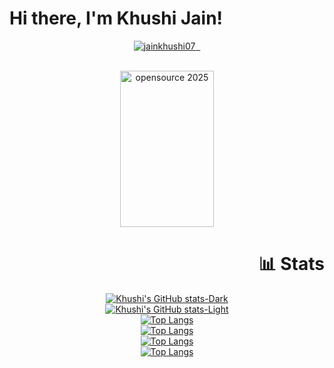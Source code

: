 <!--- Header -->

# Hi there, I'm Khushi Jain!

<p align="center">
  <a href="https://github-profile-trophy.vercel.app/?username=jainkhushi07&theme=gruvbox">
    <img src="https://github-profile-trophy.vercel.app/?username=jainkhushi07&theme=gruvbox" alt="jainkhushi07" />
 </a>
  
</p>
<div align="center">
  <br>
<img src="https://github.com/user-attachments/assets/950fea18-882f-4f92-b33b-6a0c02adc140" alt="opensource 2025" width="150" height="250">
</div>

<!--- Github Stats -->
<!--- Github Stats -->

<h1 align="right"> 📊 Stats</h1>

<div align="center">
  
[![Khushi's GitHub stats-Dark](https://github-readme-stats.vercel.app/api?username=jainkhushi07&show_icons=true&theme=ambient_gradient&bg_color=00000000&border_color=00000000#gh-dark-mode-only)](https://github.com/jainkhushi07/github-readme-stats#gh-dark-mode-only)  
[![Khushi's GitHub stats-Light](https://github-readme-stats.vercel.app/api?username=jainkhushi07&show_icons=true&theme=shadow_blue&bg_color=00000000&border_color=00000000#gh-light-mode-only)](https://github.com/jainkhushi07/github-readme-stats#gh-light-mode-only)  
[![Top Langs](http://github-profile-summary-cards.vercel.app/api/cards/productive-time?username=jainkhushi07&theme=dark&utcOffset=5.30#gh-light-mode-only)](https://github.com/jainkhushi07/github-readme-stats#gh-light-mode-only)  
[![Top Langs](http://github-profile-summary-cards.vercel.app/api/cards/productive-time?username=jainkhushi07&theme=transparent&utcOffset=5.30#gh-dark-mode-only)](https://github.com/jainkhushi07/github-readme-stats#gh-dark-mode-only)  
[![Top Langs](http://github-profile-summary-cards.vercel.app/api/cards/most-commit-language?username=jainkhushi07&theme=dark&exclude=html,CSS,Jupyter%20Notebook&v=1#gh-dark-mode-only)](https://github.com/jainkhushi07/github-readme-stats#gh-dark-mode-only)  
[![Top Langs](http://github-profile-summary-cards.vercel.app/api/cards/most-commit-language?username=jainkhushi07&theme=transparent&exclude=html,CSS,Jupyter%20Notebook&v=1#gh-light-mode-only)](https://github.com/jainkhushi07/github-readme-stats#gh-light-mode-only)  

</div>
